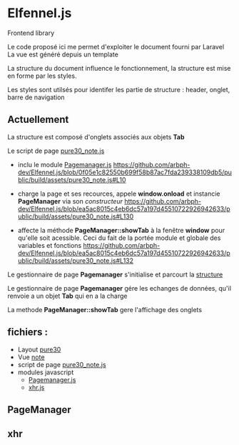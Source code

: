 # Elfennel.js
Frontend library

Le code proposé ici me permet d'exploiter le document fourni par Laravel 
La vue est généré depuis un template

La structure du document influence le fonctionnement, la structure est mise en forme par les styles.

Les styles sont utilsés pour identifer les partie de structure : header, onglet, barre de navigation


## Actuellement

La structure est composé d'onglets associés aux objets **Tab**

Le script de page [pure30_note.js](./html/pure30_note.js) 

- inclu le module [Pagemanager.js](./public/build/assets/modules/PageManager.js)
https://github.com/arbph-dev/Elfennel.js/blob/0f05e1c82550b699f58b87ac7fda239338109db5/public/build/assets/pure30_note.js#L10

- charge la page et ses recources, appele **window.onload** et instancie **PageManager** via son *constructeur*
https://github.com/arbph-dev/Elfennel.js/blob/ea5ac8015c4eb6dc57a197d45510722926942633/public/build/assets/pure30_note.js#L130

- affecte la méthode **PageManager::showTab** à la fenêtre **window** pour qu'elle soit acessible. Ceci du fait de la portée module et globale des variables et fonctions
https://github.com/arbph-dev/Elfennel.js/blob/ea5ac8015c4eb6dc57a197d45510722926942633/public/build/assets/pure30_note.js#L132

Le gestionnaire de page **Pagemanager** s'initialise et parcourt la [structure](./docs/structure.md)

Le gestionnaire de page **Pagemanager**  gére les echanges de données, qu'il renvoie a un objet **Tab** qui en a la charge

La methode **PageManager::showTab** gere l'affichage des onglets 





## fichiers : 
- Layout
  [pure30](./resources/views/layouts/pure30.blade.php)
- Vue
  [note](./resources/views/note.blade.php)
- script de page
  [pure30_note.js](./public/build/assets/pure30_note.js)
- modules javascript
  - [Pagemanager.js](./public/build/assets/modules/PageManager.js)
  - [xhr.js](./public/build/assets/modules/xhr.js)




## PageManager
## xhr

